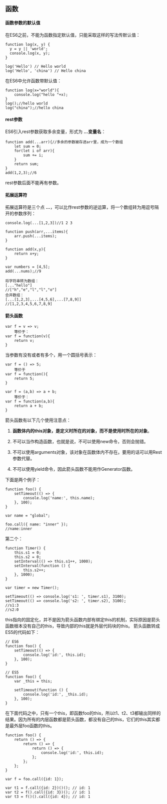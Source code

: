 ## 函数

#### 函数参数的默认值
 在ES6之前，不能为函数指定默认值，只能采取这样的写法传默认值：

    function log(x, y) {
      y = y || 'world';
      console.log(x, y);
    }

    log('Hello') // Hello world
    log('Hello', 'china') // Hello china
 在ES6中允许函数带默认值：

    function log(x="world"){
        console.log("hello "+x);
    }
    log();//hello world
    log("china");//hello china

#### rest参数
 ES6引入rest参数获取多余变量，形式为 **...变量名**：

    function add(...arr){//多余的参数被存进arr里，成为一个数组
        let sum = 0;
        for(let i of arr){
            sum += i;
        }
        return sum;
    }
    add(1,2,3);//6
 rest参数后面不能再有参数。

#### 拓展运算符
拓展运算符是三个点 **...**，可以比作rest参数的逆运算，将一个数组转为用逗号隔开的参数序列：

    console.log(...[1,2,3])//1 2 3

    function push(arr,...items){
        arr.push(...items);
    }

    function add(x,y){
        return x+y;
    }

    var numbers = [4,5];
    add(...nums);//9

    将字符串转为数组：
    [..."hello"]
    //["h","e","l","l","o"]
    合并数组：
    [...[1,2,3],...[4,5,6],...[7,8,9]]
    //[1,2,3,4,5,6,7,8,9]

#### 箭头函数

    var f = v => v;
        等价于：
    var f = function(v){
        return v;
    }
当参数有没有或者有多个，用一个圆括号表示：

    var f = () => 5;
        等价于
    var f = function(){
        return 5;
    }

    var f = (a,b) => a + b;
        等价于：
    var f = function(a,b){
        return a + b;
    }

箭头函数有以下几个使用注意点：

1. **函数体内的this对象，是定义时所在的对象，而不是使用时所在的对象**。

2. 不可以当作构造函数，也就是说，不可以使用new命令，否则会抛错。

3. 不可以使用arguments对象，该对象在函数体内不存在。要用的话可以用Rest参数代替。

4. 不可以使用yield命令，因此箭头函数不能用作Generator函数。

下面是两个例子：

    function foo() {
        setTimeout(() => {
            console.log('name:', this.name);
        }, 100);
    }

    var name = "global";

    foo.call({ name: "inner" });
    //name:inner
第二个：

    function Timer() {
        this.s1 = 0;
        this.s2 = 0;
        setInterval(() => this.s1++, 1000);
        setInterval(function () {
            this.s2++;
        }, 1000);
    }

    var timer = new Timer();

    setTimeout(() => console.log('s1: ', timer.s1), 3100);
    setTimeout(() => console.log('s2: ', timer.s2), 3100);
    //s1:3
    //s2:0
this指向的固定化，并不是因为箭头函数内部有绑定this的机制，实际原因是箭头函数根本没有自己的this，导致内部的this就是外层代码块的this。
箭头函数转成ES5的代码如下：

    // ES6
    function foo() {
        setTimeout(() => {
            console.log('id:', this.id);
        }, 100);
    }

    // ES5
    function foo() {
        var _this = this;

        setTimeout(function () {
            console.log('id:', _this.id);
        }, 100);
    }
 在下面代码之中，只有一个this，即函数foo的this，所以t1、t2、t3都输出同样的结果。因为所有的内层函数都是箭头函数，都没有自己的this，它们的this其实都是最外层foo函数的this。

    function foo() {
        return () => {
            return () => {
                return () => {
                    console.log('id:', this.id);
                };
            };
        };
    }

    var f = foo.call({id: 1});

    var t1 = f.call({id: 2})()(); // id: 1
    var t2 = f().call({id: 3})(); // id: 1
    var t3 = f()().call({id: 4}); // id: 1
